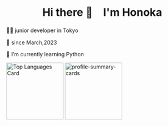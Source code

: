 <h1 align="center"> Hi there 👋　I'm Honoka </h1>

👩‍💻 junior developer in Tokyo　<br>

📖 since March,2023 <br>

🌱 I’m currently learning Python

<p align="left"> 
  <img alt="Top Languages Card" height="150px" src="https://github-readme-stats.vercel.app/api/top-langs/?username=3hnkkyt29&layout=compact&theme=synthwave" />
  <img alt="profile-summary-cards" height="150px" src="https://github-profile-summary-cards.vercel.app/api/cards/profile-details?username=3hnkkyt29&theme=synthwave" />
</p>

<!--
**3hnkkyt29/3hnkkyt29** is a ✨ _special_ ✨ repository because its `README.md` (this file) appears on your GitHub profile.

Here are some ideas to get you started:

- 🔭 I’m currently working on ...
- 🌱 I’m currently learning ...
- 👯 I’m looking to collaborate on ...
- 🤔 I’m looking for help with ...
- 💬 Ask me about ...
- 📫 How to reach me: ...
- 😄 Pronouns: ...
- ⚡ Fun fact: ...
-->
